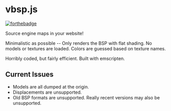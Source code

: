 # vbsp.js
[![forthebadge](http://forthebadge.com/images/badges/fuck-it-ship-it.svg)](http://forthebadge.com)

Source engine maps in your website!

Minimalistic as possible -- Only renders the BSP with flat shading. No models or textures are loaded. Colors are guessed based on texture names.

Horribly coded, but fairly efficient. Built with emscripten.

## Current Issues
- Models are all dumped at the origin.
- Displacements are unsupported.
- Old BSP formats are unsupported. Really recent versions may also be unsupported.
